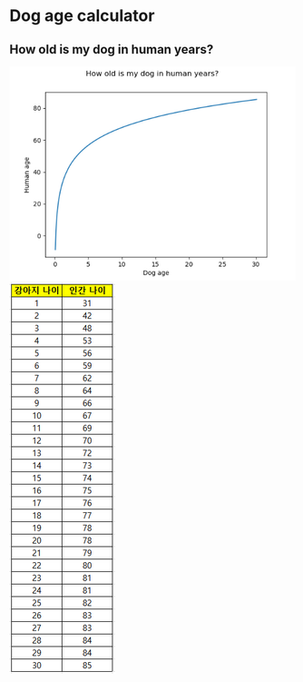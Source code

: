 # Dog age calculator

## How old is my dog in human years?

![screen shot](https://github.com/chobocho/dog_age/blob/master/doc/dog_age.png)
![screen shot](https://github.com/chobocho/dog_age/blob/master/doc/dog_age_table.png)
